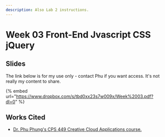 ```yaml
---
description: Also Lab 2 instructions.
---
```


# Week 03 Front-End Jvascript CSS jQuery

## Slides

The link below is for my use only - contact Phu if you want access. It's not really my content to share. 

{% embed url="https://www.dropbox.com/s/tbd0xx23s7w009x/Week%2003.pdf?dl=0" %}



## Works Cited

* [Dr. Phu Phung's CPS 449 Creative Cloud Applications course. ](https://academic.udayton.edu/phuphung/)

